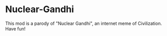 # Nuclear-Gandhi

This mod is a parody of "Nuclear Gandhi", an internet meme of Civilization. Have fun!
